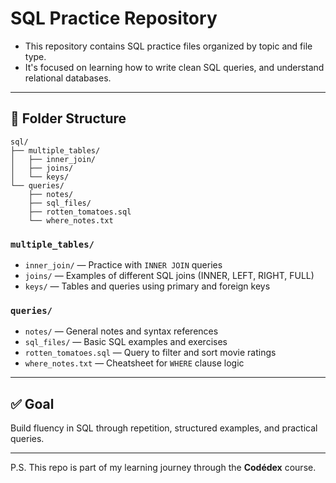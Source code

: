 # SQL Practice Repository

- This repository contains SQL practice files organized by topic and file type.
- It's focused on learning how to write clean SQL queries, and understand relational databases.

---

## 📁 Folder Structure

```text
sql/
├── multiple_tables/
│   ├── inner_join/
│   ├── joins/
│   └── keys/
└── queries/
    ├── notes/
    ├── sql_files/
    ├── rotten_tomatoes.sql
    └── where_notes.txt
```

### `multiple_tables/`

- `inner_join/` — Practice with `INNER JOIN` queries  
- `joins/` — Examples of different SQL joins (INNER, LEFT, RIGHT, FULL)  
- `keys/` — Tables and queries using primary and foreign keys  

### `queries/`

- `notes/` — General notes and syntax references  
- `sql_files/` — Basic SQL examples and exercises  
- `rotten_tomatoes.sql` — Query to filter and sort movie ratings  
- `where_notes.txt` — Cheatsheet for `WHERE` clause logic  

---

## ✅ Goal

Build fluency in SQL through repetition, structured examples, and practical queries.

---

P.S. This repo is part of my learning journey through the **Codédex** course.


